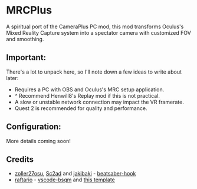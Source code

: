 # MRCPlus
A spiritual port of the CameraPlus PC mod, this mod transforms Oculus's Mixed Reality Capture system into a spectator camera with customized FOV and smoothing.
## Important:
There's a lot to unpack here, so I'll note down a few ideas to write about later:
- Requires a PC with OBS and Oculus's MRC setup application.
- ^ Recommend Henwill8's Replay mod if this is not practical.
- A slow or unstable network connection may impact the VR framerate.
- Quest 2 is recommended for quality and performance.
## Configuration:
More details coming soon!
## Credits

* [zoller27osu](https://github.com/zoller27osu), [Sc2ad](https://github.com/Sc2ad) and [jakibaki](https://github.com/jakibaki) - [beatsaber-hook](https://github.com/sc2ad/beatsaber-hook)
* [raftario](https://github.com/raftario) - [vscode-bsqm](https://github.com/raftario/vscode-bsqm) and [this template](https://github.com/raftario/bmbf-mod-template)

